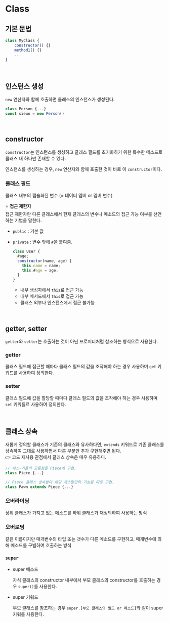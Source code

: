 # Class

## 기본 문법

```js
class MyClass {
    constructor() {}
    method1() {}
    ...
}
```

<br/>

## 인스턴스 생성

`new` 연산자와 함께 호출하면 클래스의 인스턴스가 생성된다.

```js
class Person {...}
const sieun = new Person()
```

<br/>

## constructor

`constructor`는 인스턴스를 생성하고 클래스 필드를 초기화하기 위한 특수한 메소드로 클래스 내 하나만 존재할 수 있다.<br/>

인스턴스를 생성하는 경우, `new` 연산자와 함께 호출한 것이 바로 이 `constructor`이다.

### 클래스 필드

클래스 내부의 캡슐화된 변수 (= 데이터 멤버 or 멤버 변수)

⭐ <b>접근 제한자</b> <br/>
접근 제한자란 다른 클래스에서 현재 클래스의 변수나 메소드의 접근 가능 여부를 선언하는 기법을 말한다.

- `public` : 기본 값
- `private` : 변수 앞에 `#`을 붙여줌.

  ```js
  class User {
    #age;
    constructor(name, age) {
      this.name = name;
      this.#age = age;
    }
  }
  ```

  - 내부 생성자에서 `this`로 접근 가능
  - 내부 메서드에서 `this`로 접근 가능
  - 클래스 외부나 인스턴스에서 접근 불가능

<br/>

## getter, setter

`getter`와 `setter`는 호출하는 것이 아닌 프로퍼티처럼 참조하는 형식으로 사용한다.

### getter

클래스 필드에 접근할 때마다 클래스 필드의 값을 조작해야 하는 경우 사용하며 `get` 키워드를 사용하여 정의한다.

### setter

클래스 필드에 값을 할당할 때마다 클래스 필드의 값을 조작해야 하는 경우 사용하며 `set` 키워들르 사용하여 정의한다.

<br/>

## 클래스 상속

새롭게 정의할 클래스가 기존의 클래스와 유사하다면, `extends` 키워드로 기존 클래스를 상속하여 그대로 사용하면서 다른 부분만 추가 구현해주면 된다. <br/>
👉 코드 재사용 관점에서 클래스 상속은 매우 유용하다.

```js
// 체스-기물의 공통점을 Piece에 구현.
class Piece {...}

// Piece 클래스 상속받아 해당 체스말만의 기능을 따로 구현.
class Pawn extends Piece {...}
```

### 오버라이딩

상위 클래스가 가지고 있는 메소드를 하위 클래스가 재정의하여 사용하는 방식

### 오버로딩

같은 이름이지만 매개변수의 타입 또는 갯수가 다른 메소드를 구현하고, 매개변수에 의해 메소드를 구별하여 호출하는 방식

### `super`

- super 메소드

  자식 클래스의 constructor 내부에서 부모 클래스의 constructor를 호출하는 경우 `super()`를 사용한다.

- super 키워드

  부모 클래스를 참조하는 경우 `super.[부모 클래스의 필드 or 메소드]`와 같이 super 키워를 사용한다.
